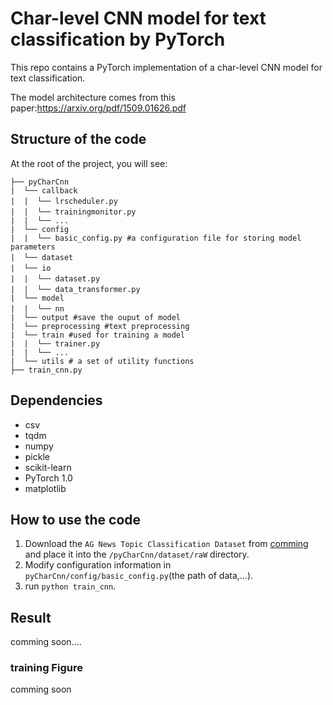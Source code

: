 # Char-level CNN model for text classification by PyTorch

This repo contains a PyTorch implementation of a char-level CNN model  for text classification.

The model architecture comes from this paper:<url>https://arxiv.org/pdf/1509.01626.pdf</url>

## Structure of the code

At the root of the project, you will see:

```text
├── pyCharCnn
|  └── callback
|  |  └── lrscheduler.py　　
|  |  └── trainingmonitor.py　
|  |  └── ...
|  └── config
|  |  └── basic_config.py #a configuration file for storing model parameters
|  └── dataset　　　
|  └── io　　　　
|  |  └── dataset.py　　
|  |  └── data_transformer.py　　
|  └── model
|  |  └── nn　
|  └── output #save the ouput of model
|  └── preprocessing #text preprocessing 
|  └── train #used for training a model
|  |  └── trainer.py 
|  |  └── ...
|  └── utils # a set of utility functions
├── train_cnn.py
```
## Dependencies

- csv
- tqdm
- numpy
- pickle
- scikit-learn
- PyTorch 1.0
- matplotlib

## How to use the code

1. Download the `AG News Topic Classification Dataset` from [comming](url) and place it into the `/pyCharCnn/dataset/raW` directory.
5. Modify configuration information in `pyCharCnn/config/basic_config.py`(the path of data,...).
6. run `python train_cnn`.

## Result

comming soon....

### training Figure

comming soon


